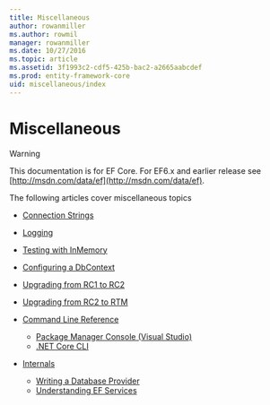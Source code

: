 ```yaml
---
title: Miscellaneous
author: rowanmiller
ms.author: rowmil
manager: rowanmiller
ms.date: 10/27/2016
ms.topic: article
ms.assetid: 3f1993c2-cdf5-425b-bac2-a2665aabcdef
ms.prod: entity-framework-core
uid: miscellaneous/index
---
```

# Miscellaneous

> [!WARNING]
> This documentation is for EF Core. For EF6.x and earlier release see [http://msdn.com/data/ef](http://msdn.com/data/ef).

The following articles cover miscellaneous topics

- [Connection Strings](connection-strings.md)
- [Logging](logging.md)
- [Testing with InMemory](testing.md)
- [Configuring a DbContext](configuring-dbcontext.md)
- [Upgrading from RC1 to RC2](rc1-rc2-upgrade.md)
- [Upgrading from RC2 to RTM](rc2-rtm-upgrade.md)
- [Command Line Reference](cli/index.md)
    - [Package Manager Console (Visual Studio)](cli/powershell.md)
    - [.NET Core CLI](cli/dotnet.md)

- [Internals](internals/index.md)
    - [Writing a Database Provider](internals/writing-a-provider.md)
    - [Understanding EF Services](internals/services.md)